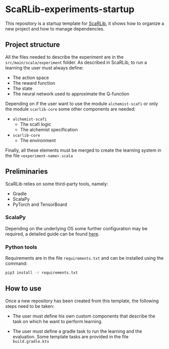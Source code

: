 # ScaRLib-experiments-startup

This repository is a startup template for [ScaRLib](https://github.com/ScaRLib-group/ScaRLib), it shows how to organize a new project and how to manage dependencies.

## Project structure

All the files needed to describe the experiment are in the `src/main/scala/experiment` folder. As described in ScaRLib, to run a learning the user must always define:

- The action space
- The reward function
- The state
- The neural network used to approximate the Q-function

Depending on if the user want to use the module `alchemist-scafi` or only the module `scarlib-core` some other components are needed:

- `alchemist-scafi` 
    - The scafi logic
    - The alchemist specification
- `scarlib-core`
    - The environment

Finally, all these elements must be merged to create the learning system in the file `<experiment-name>.scala`

## Preliminaries
ScaRLib relies on some third-party tools, namely:
- Gradle
- ScalaPy
- PyTorch and TensorBoard


### ScalaPy
Depending on the underlying OS some further configuration may be required, a detailed guide can be found [here](https://scalapy.dev/docs/).

### Python tools

Requirements are in the file `requirements.txt` and can be installed using the command:
```bash
pip3 install -r requirements.txt
```


## How to use

Once a new repository has been created from this template, the following steps need to be taken: 

- The user must define his own custom components that describe the task on which he want to perform learning.

- The user must define a gradle task to run the learning and the evaluation. 
    Some template tasks are provided in the file `build.gradle.kts`